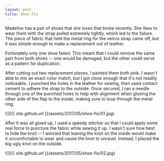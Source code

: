 ```yaml
---
layout: post
title: Shoe Fix
---
```

Madeline has a pair of shoes that she loves that broke recently. She likes to
wear them with the strap pulled extremely tightly, which led to the failure. The
piece of fabric that held the metal ring for the velcro strap came off, but it
was simple enough to make a replacement out of leather.

Fortunately only one shoe failed. This meant that I could remove the same part
from both shoes -- one would be damaged, but the other could serve as a pattern
for duplication.

After cutting out two replacement pieces, I painted them both pink. I wasn't
able to mix an exact color match, but I got close enough that it's not readily
noticeable. I punched the holes in the leather for sewing, then used contact
cement to adhere the strap to the outside. Once secured, I ran a needle through
one of the punched holes to help with alignment when glueing the other side of
the flap to the inside, making sure to loop through the metal ring.

![]({{ site.github.url }}/assets/2017/05/shoe-fix/01.jpg)

After it was all glued up, I used a speedy stitcher so that I could apply some
real force to puncture the fabric while sewing it up. I wasn't sure how best to
hide the knot -- I worried that leaving the knot on the inside would make it
uncomfortable to wear and cause the knot to unravel. Instead, I placed the big
ugly knot on the outside.

![]({{ site.github.url }}/assets/2017/05/shoe-fix/02.jpg)
